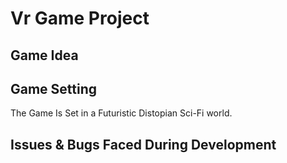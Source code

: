 # Vr Game Project

## Game Idea


## Game Setting
The Game Is Set in a Futuristic Distopian Sci-Fi world. 

## Issues & Bugs Faced During Development

